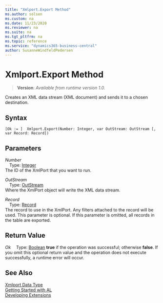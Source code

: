```yaml
---
title: "Xmlport.Export Method"
ms.author: solsen
ms.custom: na
ms.date: 11/23/2020
ms.reviewer: na
ms.suite: na
ms.tgt_pltfrm: na
ms.topic: reference
ms.service: "dynamics365-business-central"
author: SusanneWindfeldPedersen
---
```

[//]: # (START>DO_NOT_EDIT)
[//]: # (IMPORTANT:Do not edit any of the content between here and the END>DO_NOT_EDIT.)
[//]: # (Any modifications should be made in the .xml files in the ModernDev repo.)
# Xmlport.Export Method
> **Version**: _Available from runtime version 1.0._

Creates an XML data stream (XML document) and sends it to a chosen destination.


## Syntax
```
[Ok := ]  Xmlport.Export(Number: Integer, var OutStream: OutStream [, var Record: Record])
```
## Parameters
*Number*  
&emsp;Type: [Integer](../integer/integer-data-type.md)  
The ID of the XmlPort that you want to run.
        
*OutStream*  
&emsp;Type: [OutStream](../outstream/outstream-data-type.md)  
Where the XmlPort object will write the XML data stream.
        
*Record*  
&emsp;Type: [Record](../record/record-data-type.md)  
The record to use in the XmlPort. Any filters attached to the record will be used. This parameter is optional. If this parameter is omitted, all records in the table are exported.
          


## Return Value
*Ok*
&emsp;Type: [Boolean](../boolean/boolean-data-type.md)
**true** if the operation was successful; otherwise **false**.   If you omit this optional return value and the operation does not execute successfully, a runtime error will occur.  


[//]: # (IMPORTANT: END>DO_NOT_EDIT)
## See Also
[Xmlport Data Type](xmlport-data-type.md)  
[Getting Started with AL](../../devenv-get-started.md)  
[Developing Extensions](../../devenv-dev-overview.md)